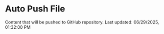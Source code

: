 # Auto Push File

Content that will be pushed to GitHub repository.
Last updated: 06/29/2025, 01:32:00 PM